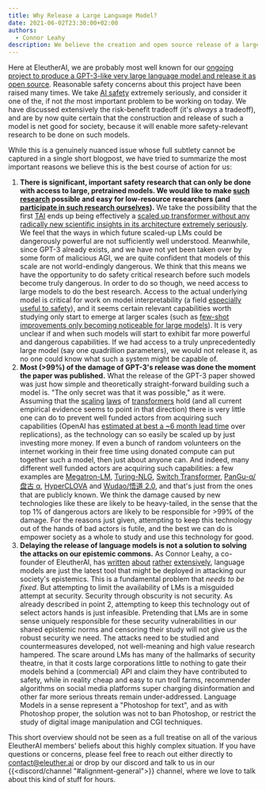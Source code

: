 ```yaml
---
title: Why Release a Large Language Model?
date: 2021-06-02T23:30:00+02:00
authors:
  - Connor Leahy
description: We believe the creation and open source release of a large language model is a net good to AI safety. We explain why.
---
```


Here at EleutherAI, we are probably most well known for our [ongoing project to produce a GPT&#8288;-&#8288;3-like very large language model and release it as open source](https://www.eleuther.ai/projects/gpt-neox/). Reasonable safety concerns about this project have been raised many times. We take [AI safety](https://www.youtube.com/watch?v=EUjc1WuyPT8) extremely seriously, and consider it one of the, if not _the_ most important problem to be working on today. We have discussed extensively the risk-benefit tradeoff (it's _always_ a tradeoff), and are by now quite certain that the construction and release of such a model is net good for society, because it will enable more safety-relevant research to be done on such models.

While this is a genuinely nuanced issue whose full subtlety cannot be captured in a single short blogpost, we have tried to summarize the most important reasons we believe this is the best course of action for us:

1. **There is significant, important safety research that can only be done with access to large, pretrained models. We would like to make [such research](https://www.lesswrong.com/posts/PZtsoaoSLpKjjbMqM/the-case-for-aligning-narrowly-superhuman-models) possible and easy for low-resource researchers (and [participate in such research ourselves](https://www.lesswrong.com/posts/EmxfgPGvaKqhttPM8/thoughts-on-the-alignment-implications-of-scaling-language)).** We take the possibility that the first [TAI](https://drive.google.com/drive/u/0/folders/15ArhEPZSTYU8f012bs6ehPS6-xmhtBPP) ends up being effectively a [scaled up transformer without any radically new scientific insights in its architecture](https://ai-alignment.com/prosaic-ai-control-b959644d79c2) [extremely seriously](https://docs.google.com/spreadsheets/d/16WlWJAmUe32oyQfiI9di86BXzX1EI0eWZ0fOakSA_f0/edit). We feel that the ways in which future scaled-up LMs could be dangerously powerful are not sufficiently well understood. Meanwhile, since GPT&#8288;-&#8288;3 already exists, and we have not yet been taken over by some form of malicious AGI, we are quite confident that models of this scale are not world-endingly dangerous. We think that this means we have the opportunity to do safety critical research before such models become truly dangerous. In order to do so though, we need access to large models to do the best research. Access to the actual underlying model is critical for work on model interpretability (a field [especially useful to safety](https://www.alignmentforum.org/posts/hvGoYXi2kgnS3vxqb/some-ai-research-areas-and-their-relevance-to-existential-1)), and it seems certain relevant capabilities worth studying only start to emerge at larger scales (such as [few-shot improvements only becoming noticeable for large models](https://arxiv.org/pdf/2005.14165.pdf#page=4)). It is very unclear if and when such models will start to exhibit far more powerful and dangerous capabilities. If we had access to a truly unprecedentedly large model (say one quadrillion parameters), we would not release it, as no one could know what such a system might be capable of.
2. **Most (>99%) of the damage of GPT&#8288;-&#8288;3's release was done the moment the paper was published.** What the release of the GPT&#8288;-&#8288;3 paper showed was just how simple and theoretically straight-forward building such a model is. "The only secret was that it was possible," as it were. Assuming that the [scaling](https://arxiv.org/abs/2001.08361) [laws](https://arxiv.org/abs/2102.01293) of [transformers](https://arxiv.org/abs/2010.14701) hold (and all current empirical evidence seems to point in that direction) there is very little one can do to prevent well funded actors from acquiring such capabilities (OpenAI has [estimated at best a ~6 month lead time](https://arxiv.org/abs/2102.02503) over replications), as the technology can so easily be scaled up by just investing more money. If even a bunch of random volunteers on the internet working in their free time using donated compute can put together such a model, then just about anyone can. And indeed, many different well funded actors are acquiring such capabilities: a few examples are [Megatron-LM](https://arxiv.org/abs/1909.08053), [Turing-NLG](https://www.microsoft.com/en-us/research/blog/turing-nlg-a-17-billion-parameter-language-model-by-microsoft/), [Switch Transformer](https://arxiv.org/abs/2101.03961), [PanGu-α/盘古 α](https://arxiv.org/abs/2104.12369), [HyperCLOVA](https://www.navercorp.com/promotion/pressReleasesView/30546) and [Wudao/悟道 2.0](https://zhuanlan.zhihu.com/p/377047779), and that's just from the ones that are publicly known. We think the damage caused by new technologies like these are likely to be heavy-tailed, in the sense that the top 1% of dangerous actors are likely to be responsible for >99% of the damage. For the reasons just given, attempting to keep this technology out of the hands of bad actors is futile, and the best we can do is empower society as a whole to study and use this technology for good.
3. **Delaying the release of language models is not a solution to solving the attacks on our epistemic commons.** As Connor Leahy, a co-founder of EleutherAI, has [written](https://towardsdatascience.com/gpt2-counting-consciousness-and-the-curious-hacker-323c6639a3a8) [about](https://medium.com/@NPCollapse/counting-consciousness-part-2-61a1d407175b) [rather](https://medium.com/@NPCollapse/counting-consciousness-part-3-e53a1a97d48b) [extensively](https://medium.com/@NPCollapse/counting-consciousness-part-4-33089435d39d), language models are just the latest tool that might be deployed in attacking our society's epistemics. This is a fundamental problem that _needs to be fixed_. But attempting to limit the availability of LMs is a misguided attempt at security. Security through obscurity is not security. As already described in point 2, attempting to keep this technology out of select actors hands is just infeasible. Pretending that LMs are in some sense uniquely responsible for these security vulnerabilities in our shared epistemic norms and censoring their study will not give us the robust security we need. The attacks need to be studied and countermeasures developed, not well-meaning and high value research hampered. The scare around LMs has many of the hallmarks of security theatre, in that it costs large corporations little to nothing to gate their models behind a (commercial) API and claim they have contributed to safety, while in reality cheap and easy to run troll farms, recommender algorithms on social media platforms super charging disinformation and other far more serious threats remain under-addressed. Language Models in a sense represent a "Photoshop for text", and as with Photoshop proper, the solution was not to ban Photoshop, or restrict the study of digital image manipulation and CGI techniques.

This short overview should not be seen as a full treatise on all of the various EleutherAI members' beliefs about this highly complex situation. If you have questions or concerns, please feel free to reach out either directly to <contact@eleuther.ai> or drop by our discord and talk to us in our {{<discord/channel "#alignment-general">}} channel, where we love to talk about this kind of stuff for hours.
